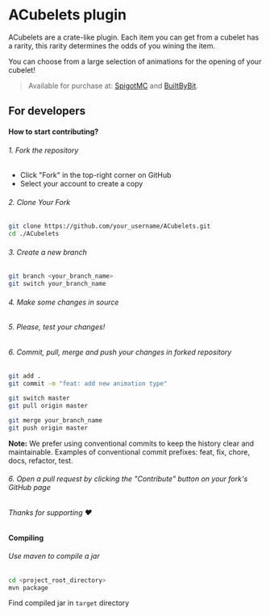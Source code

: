 # ACubelets plugin

ACubelets are a crate-like plugin.
Each item you can get from a cubelet has a rarity, this
rarity determines the odds of you wining the item.

You can choose from a large selection of animations 
for the opening of your cubelet!

> Available for purchase at:
[SpigotMC](https://www.spigotmc.org/resources/acubelets-%E2%AD%90-23-animations-%E2%AD%90-1-16-1-21-8.78092/) and
[BuiltByBit](https://builtbybit.com/resources/acubelets.45566/).

## For developers
#### How to start contributing?
###### 1. Fork the repository
- Click "Fork" in the top-right corner on GitHub
- Select your account to create a copy
###### 2. Clone Your Fork
```bash
git clone https://github.com/your_username/ACubelets.git
cd ./ACubelets
```
###### 3. Create a new branch
```bash
git branch <your_branch_name>
git switch your_branch_name
```
###### 4. Make some changes in source
###### 5. Please, test your changes!
###### 6. Commit, pull, merge and push your changes in forked repository
```bash
git add .
git commit -m "feat: add new animation type"

git switch master
git pull origin master

git merge your_branch_name
git push origin master
```
**Note:** We prefer using conventional commits to keep the history clear and maintainable.
Examples of conventional commit prefixes: feat, fix, chore, docs, refactor, test.
###### 6. Open a pull request by clicking the "Contribute" button on your fork's GitHub page
###### Thanks for supporting ❤️

#### Compiling
###### Use maven to compile a jar
```bash
cd <project_root_directory>
mvn package
```
Find compiled jar in `target` directory

